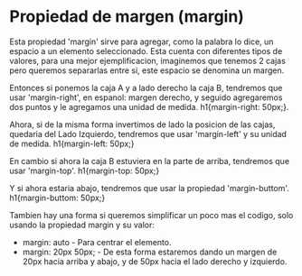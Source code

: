 # Propiedad de margen (margin)
Esta propiedad 'margin' sirve para agregar, como la palabra lo dice, un espacio a un elemento seleccionado. Esta cuenta con diferentes tipos de valores, para una mejor ejemplificacion, imaginemos que tenemos 2 cajas pero queremos separarlas entre si, este espacio se denomina un margen. 

Entonces si ponemos la caja A y a lado derecho la caja B, tendremos que usar 'margin-right', en espanol: margen derecho, y seguido agregaremos dos puntos y le agregamos una unidad de medida.
h1{margin-right: 50px;}. 

Ahora, si de la misma forma invertimos de lado la posicion de las cajas, quedaria del Lado Izquierdo, tendremos que usar 'margin-left' y su unidad de medida.
h1{margin-left: 50px;}

En cambio si ahora la caja B estuviera en la parte de arriba, tendremos que usar 'margin-top'.
h1{margin-top: 50px;}

Y si ahora estaria abajo, tendremos que usar la propiedad 'margin-buttom'.
h1{margin-buttom: 50px;}

Tambien hay una forma si queremos simplificar un poco mas el codigo, solo usando la propiedad margin y su valor:
* margin: auto - Para centrar el elemento.
* margin: 20px 50px; - De esta forma estaremos dando un margen de 20px hacia arriba y abajo, y de 50px hacia el lado derecho y izquierdo.
